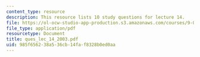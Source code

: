 ```yaml
---
content_type: resource
description: This resource lists 10 study questions for lecture 14.
file: https://ol-ocw-studio-app-production.s3.amazonaws.com/courses/9-01-neuroscience-and-behavior-fall-2003/985f656238a536cb14faf8328b0ed0aa_ques_lec_14_2003.pdf
file_type: application/pdf
resourcetype: Document
title: ques_lec_14_2003.pdf
uid: 985f6562-38a5-36cb-14fa-f8328b0ed0aa
---
```

